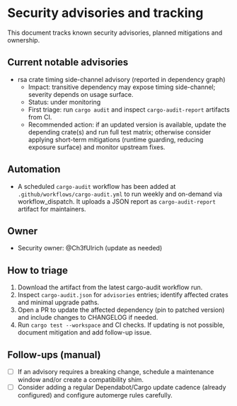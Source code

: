 # Security advisories and tracking

This document tracks known security advisories, planned mitigations and ownership.

## Current notable advisories

- rsa crate timing side-channel advisory (reported in dependency graph)
  - Impact: transitive dependency may expose timing side-channel; severity depends on usage surface.
  - Status: under monitoring
  - First triage: run `cargo audit` and inspect `cargo-audit-report` artifacts from CI.
  - Recommended action: if an updated version is available, update the depending crate(s) and run full test matrix; otherwise consider applying short-term mitigations (runtime guarding, reducing exposure surface) and monitor upstream fixes.

## Automation

- A scheduled `cargo-audit` workflow has been added at `.github/workflows/cargo-audit.yml` to run weekly and on-demand via workflow_dispatch. It uploads a JSON report as `cargo-audit-report` artifact for maintainers.

## Owner

- Security owner: @Ch3fUlrich (update as needed)

## How to triage

1. Download the artifact from the latest cargo-audit workflow run.
2. Inspect `cargo-audit.json` for `advisories` entries; identify affected crates and minimal upgrade paths.
3. Open a PR to update the affected dependency (pin to patched version) and include changes to CHANGELOG if needed.
4. Run `cargo test --workspace` and CI checks. If updating is not possible, document mitigation and add follow-up issue.

## Follow-ups (manual)

- [ ] If an advisory requires a breaking change, schedule a maintenance window and/or create a compatibility shim.
- [ ] Consider adding a regular Dependabot/Cargo update cadence (already configured) and configure automerge rules carefully.
